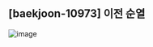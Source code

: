 ## [baekjoon-10973] 이전 순열

![image](https://user-images.githubusercontent.com/22045163/94273407-57f7ab80-ff7f-11ea-83c0-d09ab01ed3c1.png)
